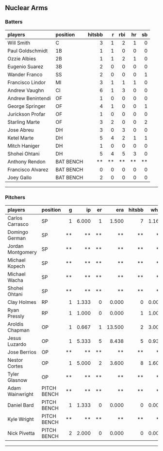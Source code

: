 ## Nuclear Arms

### Batters

 
|players           |position  | hitsbb|  r| rbi| hr| sb| 
|:-----------------|:---------|------:|--:|---:|--:|--:| 
|Will Smith        |C         |      3|  1|   2|  1|  0| 
|Paul Goldschmidt  |1B        |      1|  1|   0|  0|  0| 
|Ozzie Albies      |2B        |      1|  1|   2|  1|  0| 
|Eugenio Suarez    |3B        |      2|  0|   0|  0|  0| 
|Wander Franco     |SS        |      2|  0|   0|  0|  1| 
|Francisco Lindor  |MI        |      3|  1|   1|  1|  0| 
|Andrew Vaughn     |CI        |      6|  1|   3|  0|  0| 
|Andrew Benintendi |OF        |      1|  0|   0|  0|  0| 
|George Springer   |OF        |      4|  1|   0|  0|  1| 
|Jurickson Profar  |OF        |      1|  0|   0|  0|  0| 
|Starling Marte    |OF        |      3|  2|   0|  0|  2| 
|Jose Abreu        |DH        |      3|  0|   3|  0|  0| 
|Ketel Marte       |DH        |      5|  4|   2|  1|  1| 
|Mitch Haniger     |DH        |      1|  0|   0|  0|  0| 
|Shohei Ohtani     |DH        |      5|  4|   5|  3|  0| 
|Anthony Rendon    |BAT BENCH |     **| **|  **| **| **| 
|Francisco Alvarez |BAT BENCH |      0|  0|   0|  0|  0| 
|Joey Gallo        |BAT BENCH |      2|  0|   0|  0|  0| 


* * *

### Pitchers

 
|players           |position    |  g|    ip| er|    era| hitsbb|  whip| so|  w| sv| 
|:-----------------|:-----------|--:|-----:|--:|------:|------:|-----:|--:|--:|--:| 
|Carlos Carrasco   |SP          |  1| 6.000|  1|  1.500|      7| 1.167|  4|  1|  0| 
|Domingo German    |SP          | **|    **| **|     **|     **|    **| **| **| **| 
|Jordan Montgomery |SP          | **|    **| **|     **|     **|    **| **| **| **| 
|Michael Kopech    |SP          | **|    **| **|     **|     **|    **| **| **| **| 
|Michael Wacha     |SP          | **|    **| **|     **|     **|    **| **| **| **| 
|Shohei Ohtani     |SP          | **|    **| **|     **|     **|    **| **| **| **| 
|Clay Holmes       |RP          |  1| 1.333|  0|  0.000|      0| 0.000|  3|  0|  0| 
|Ryan Pressly      |RP          |  1| 1.000|  0|  0.000|      1| 1.000|  1|  0|  1| 
|Aroldis Chapman   |OP          |  1| 0.667|  1| 13.500|      2| 3.000|  1|  0|  0| 
|Jesus Luzardo     |OP          |  1| 5.333|  5|  8.438|      5| 0.938|  8|  0|  0| 
|Jose Berrios      |OP          | **|    **| **|     **|     **|    **| **| **| **| 
|Nestor Cortes     |OP          |  1| 5.000|  2|  3.600|      8| 1.600|  6|  1|  0| 
|Tyler Glasnow     |OP          | **|    **| **|     **|     **|    **| **| **| **| 
|Adam Wainwright   |PITCH BENCH | **|    **| **|     **|     **|    **| **| **| **| 
|Daniel Bard       |PITCH BENCH |  1| 1.333|  0|  0.000|      0| 0.000|  0|  0|  0| 
|Kyle Wright       |PITCH BENCH | **|    **| **|     **|     **|    **| **| **| **| 
|Nick Pivetta      |PITCH BENCH |  2| 2.000|  0|  0.000|      0| 0.000|  4|  0|  0| 


* * *


